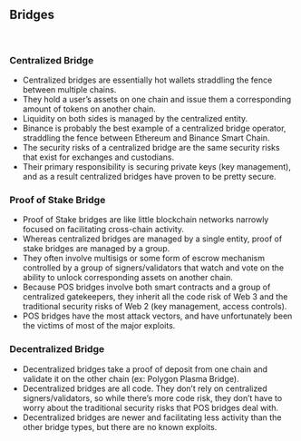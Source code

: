 ## Bridges

<br>


### Centralized Bridge

* Centralized bridges are essentially hot wallets straddling the fence between multiple chains. 
* They hold a user’s assets on one chain and issue them a corresponding amount of tokens on another chain. 
* Liquidity on both sides is managed by the centralized entity. 
* Binance is probably the best example of a centralized bridge operator, straddling the fence between Ethereum and Binance Smart Chain.
* The security risks of a centralized bridge are the same security risks that exist for exchanges and custodians. 
* Their primary responsibility is securing private keys (key management), and as a result centralized bridges have proven to be pretty secure.


### Proof of Stake Bridge

* Proof of Stake bridges are like little blockchain networks narrowly focused on facilitating cross-chain activity. 
* Whereas centralized bridges are managed by a single entity, proof of stake bridges are managed by a group. 
* They often involve multisigs or some form of escrow mechanism controlled by a group of signers/validators that watch and vote on the ability to unlock corresponding assets on another chain.
* Because POS bridges involve both smart contracts and a group of centralized gatekeepers, they inherit all the code risk of Web 3 and the traditional security risks of Web 2 (key management, access controls). 
* POS bridges have the most attack vectors, and have unfortunately been the victims of most of the major exploits.


### Decentralized Bridge

* Decentralized bridges take a proof of deposit from one chain and validate it on the other chain (ex: Polygon Plasma Bridge). 
* Decentralized bridges are all code. They don’t rely on centralized signers/validators, so while there’s more code risk, they don’t have to worry about the traditional security risks that POS bridges deal with.
* Decentralized bridges are newer and facilitating less activity than the other bridge types, but there are no known exploits.
